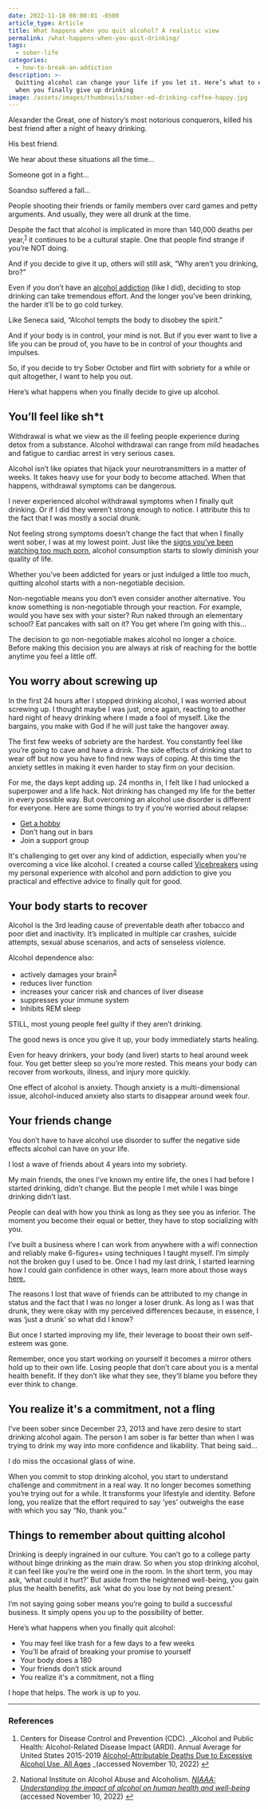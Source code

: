 ```yaml
---
date: 2022-11-18 08:00:01 -0500
article_type: Article
title: What happens when you quit alcohol? A realistic view
permalink: /what-happens-when-you-quit-drinking/
tags:
  - sober-life
categories:
  - how-to-break-an-addiction
description: >-
  Quitting alcohol can change your life if you let it. Here’s what to expect
  when you finally give up drinking
image: /assets/images/thumbnails/sober-ed-drinking-coffee-happy.jpg
---
```

Alexander the Great, one of history’s most notorious conquerors, killed his best friend after a night of heavy drinking.

His best friend.

We hear about these situations all the time…

Someone got in a fight…

Soandso suffered a fall…

People shooting their friends or family members over card games and petty arguments. And usually, they were all drunk at the time.

Despite the fact that alcohol is implicated in more than 140,000 deaths per year,<sup><a class="footnote" rel="footnote" href="#fn:1">1</a></sup> it continues to be a cultural staple. One that people find strange if you’re NOT doing.

And if you decide to give it up, others will still ask, “Why aren’t you drinking, bro?”

Even if you don’t have an [alcohol addiction](https://pbinstitute.com/alcohol/psychology/) (like I did), deciding to stop drinking can take tremendous effort. And the longer you’ve been drinking, the harder it’ll be to go cold turkey.

Like Seneca said, “Alcohol tempts the body to disobey the spirit.”

And if your body is in control, your mind is not. But if you ever want to live a life you can be proud of, you have to be in control of your thoughts and impulses.

So, if you decide to try Sober October and flirt with sobriety for a while or quit altogether, I want to help you out.

Here’s what happens when you finally decide to give up alcohol.

## You’ll feel like sh\*t

Withdrawal is what we view as the ill feeling people experience during detox from a substance. Alcohol withdrawal can range from mild headaches and fatigue to cardiac arrest in very serious cases.

Alcohol isn’t like opiates that hijack your neurotransmitters in a matter of weeks. It takes heavy use for your body to become attached. When that happens, withdrawal symptoms can be dangerous.

I never experienced alcohol withdrawal symptoms when I finally quit drinking. Or if I did they weren’t strong enough to notice. I attribute this to the fact that I was mostly a social drunk.

Not feeling strong symptoms doesn’t change the fact that when I finally went sober, I was at my lowest point. Just like the [signs you’ve been watching too much porn](https://edlatimore.com/6-signs-that-youre-definitely-addicted-to-porn/), alcohol consumption starts to slowly diminish your quality of life.

Whether you’ve been addicted for years or just indulged a little too much, quitting alcohol starts with a non-negotiable decision.

Non-negotiable means you don’t even consider another alternative. You know something is non-negotiable through your reaction. For example, would you have sex with your sister? Run naked through an elementary school? Eat pancakes with salt on it? You get where I’m going with this…

The decision to go non-negotiable makes alcohol no longer a choice. Before making this decision you are always at risk of reaching for the bottle anytime you feel a little off.

## You worry about screwing up

In the first 24 hours after I stopped drinking alcohol, I was worried about screwing up. I thought maybe I was just, once again, reacting to another hard night of heavy drinking where I made a fool of myself. Like the bargains, you make with God if he will just take the hangover away.

The first few weeks of sobriety are the hardest. You constantly feel like you’re going to cave and have a drink. The side effects of drinking start to wear off but now you have to find new ways of coping. At this time the anxiety settles in making it even harder to stay firm on your decision.

For me, the days kept adding up. 24 months in, I felt like I had unlocked a superpower and a life hack. Not drinking has changed my life for the better in every possible way. But overcoming an alcohol use disorder is different for everyone. Here are some things to try if you’re worried about relapse:

* [Get a hobby](https://edlatimore.com/hobbies-to-make-friends/)
* Don’t hang out in bars
* Join a support group

It's challenging to get over any kind of addiction, especially when you're overcoming a vice like alcohol. I created a course called [Vicebreakers](https://edlatimore.com/products/vicebreakers/) using my personal experience with alcohol and porn addiction to give you practical and effective advice to finally quit for good.

## Your body starts to recover

Alcohol is the 3rd leading cause of preventable death after tobacco and poor diet and inactivity. It’s implicated in multiple car crashes, suicide attempts, sexual abuse scenarios, and acts of senseless violence.

Alcohol dependence also:

* actively damages your brain<sup><a class="footnote" rel="footnote" href="#fn:2">2</a></sup>
* reduces liver function
* increases your cancer risk and chances of liver disease
* suppresses your immune system
* Inhibits REM sleep

STILL, most young people feel guilty if they aren’t drinking.

The good news is once you give it up, your body immediately starts healing.

Even for heavy drinkers, your body (and liver) starts to heal around week four. You get better sleep so you’re more rested. This means your body can recover from workouts, illness, and injury more quickly.

One effect of alcohol is anxiety. Though anxiety is a multi-dimensional issue, alcohol-induced anxiety also starts to disappear around week four.

<div class="cms-embed" data-cms-embed="PHNjcmlwdCBhc3luYyBkYXRhLXVpZD0iYTg3Mzc5ZTQxMiIgc3JjPSJodHRwczovL21pbmQtYW5kLWZpc3QuY2sucGFnZS9hODczNzllNDEyL2luZGV4LmpzIj48L3NjcmlwdD4="><script async="" data-uid="a87379e412" src="https://mind-and-fist.ck.page/a87379e412/index.js"></script></div>

## Your friends change

You don’t have to have alcohol use disorder to suffer the negative side effects alcohol can have on your life.

I lost a wave of friends about 4 years into my sobriety.

My main friends, the ones I’ve known my entire life, the ones I had before I started drinking, didn’t change. But the people I met while I was binge drinking didn’t last.

People can deal with how you think as long as they see you as inferior. The moment you become their equal or better, they have to stop socializing with you.

I’ve built a business where I can work from anywhere with a wifi connection and reliably make 6-figures+ using techniques I taught myself. I’m simply not the broken guy I used to be. Once I had my last drink, I started learning how I could gain confidence in other ways, learn more about those ways [here.](/resources/four-confidences/)

The reasons I lost that wave of friends can be attributed to my change in status and the fact that I was no longer a loser drunk. As long as I was that drunk, they were okay with my perceived differences because, in essence, I was ‘just a drunk’ so what did I know?

But once I started improving my life, their leverage to boost their own self-esteem was gone.

Remember, once you start working on yourself it becomes a mirror others hold up to their own life. Losing people that don’t care about you is a mental health benefit. If they don’t like what they see, they’ll blame you before they ever think to change.

## You realize it's a commitment, not a fling

I’ve been sober since December 23, 2013 and have zero desire to start drinking alcohol again. The person I am sober is far better than when I was trying to drink my way into more confidence and likability. That being said…

I do miss the occasional glass of wine.

When you commit to stop drinking alcohol, you start to understand challenge and commitment in a real way. It no longer becomes something you’re trying out for a while. It transforms your lifestyle and identity. Before long, you realize that the effort required to say ‘yes’ outweighs the ease with which you say “No, thank you.”

## Things to remember about quitting alcohol

Drinking is deeply ingrained in our culture. You can’t go to a college party without binge drinking as the main draw. So when you stop drinking alcohol, it can feel like you’re the weird one in the room. In the short term, you may ask, ‘what could it hurt?’ But aside from the heightened well-being, you gain plus the health benefits, ask ‘what do you lose by not being present.’

I’m not saying going sober means you’re going to build a successful business. It simply opens you up to the possibility of better.

Here’s what happens when you finally quit alcohol:

* You may feel like trash for a few days to a few weeks
* You’ll be afraid of breaking your promise to yourself
* Your body does a 180
* Your friends don’t stick around
* You realize it's a commitment, not a fling

I hope that helps. The work is up to you.

---

### References

<div class="footnotes"><ol><li><p>Centers for Disease Control and Prevention (CDC). _Alcohol and Public Health: Alcohol-Related Disease Impact (ARDI). Annual Average for United States 2015-2019 <a href="https://nccd.cdc.gov/DPH_ARDI/default/default.aspx">Alcohol-Attributable Deaths Due to Excessive Alcohol Use, All Ages</a> _(accessed November 10, 2022)&nbsp;<a class="reversefootnote" href="#fnref:1">↩</a></p></li><li><p>National Institute on Alcohol Abuse and Alcoholism. <em><a href="https://www.niaaa.nih.gov/alcohols-effects-health/alcohol-and-brain-overview">NIAAA: Understanding the impact of alcohol on human health and well-being</a></em> (accessed November 10, 2022)&nbsp;<a class="reversefootnote" href="#fnref:2">↩</a></p></li></ol></div>